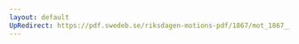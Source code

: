 ```yaml
---
layout: default
UpRedirect: https://pdf.swedeb.se/riksdagen-motions-pdf/1867/mot_1867__ak__00084/mot_1867__ak__00084_003.pdf
---
```

